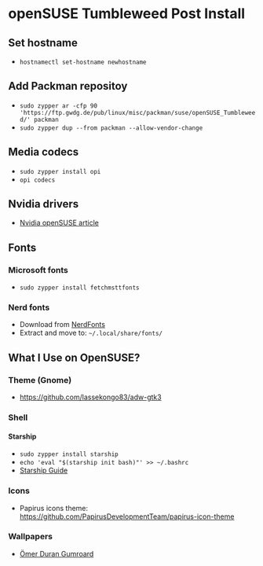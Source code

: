  # openSUSE Tumbleweed Post Install

## Set hostname
* `hostnamectl set-hostname newhostname`

## Add Packman repositoy
* `sudo zypper ar -cfp 90 'https://ftp.gwdg.de/pub/linux/misc/packman/suse/openSUSE_Tumbleweed/' packman`
* `sudo zypper dup --from packman --allow-vendor-change`

## Media codecs
* `sudo zypper install opi`
* `opi codecs`

## Nvidia drivers
* [Nvidia openSUSE article](https://en.opensuse.org/SDB:NVIDIA_drivers)

## Fonts

### Microsoft fonts
* `sudo zypper install fetchmsttfonts`

### Nerd fonts
* Download from [NerdFonts](https://www.nerdfonts.com/font-downloads)
* Extract and move to: `~/.local/share/fonts/`


## What I Use on OpenSUSE?

### Theme (Gnome)
* https://github.com/lassekongo83/adw-gtk3

### Shell

#### Starship
* `sudo zypper install starship`
* `echo 'eval "$(starship init bash)"' >> ~/.bashrc`
* [Starship Guide](https://starship.rs/guide/)

### Icons
* Papirus icons theme: https://github.com/PapirusDevelopmentTeam/papirus-icon-theme

### Wallpapers
* [Ömer Duran Gumroard](https://omerduran.gumroad.com/) 
